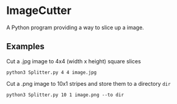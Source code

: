 # ImageCutter
A Python program providing a way to slice up a image.

## Examples
Cut a .jpg image to 4x4 (width x height) square slices
```
python3 Splitter.py 4 4 image.jpg
```
Cut a .png image to 10x1 stripes and store them to a directory `dir`
```
python3 Splitter.py 10 1 image.png --to dir
```
